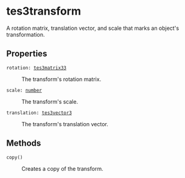 # tes3transform

A rotation matrix, translation vector, and scale that marks an object's transformation.

## Properties

<dl class="describe">
<dt><code class="descname">rotation: <a href="https://mwse.readthedocs.io/en/latest/lua/type/tes3matrix33.html">tes3matrix33</a></code></dt>
<dd>

The transform's rotation matrix.

</dd>
<dt><code class="descname">scale: <a href="https://mwse.readthedocs.io/en/latest/lua/type/number.html">number</a></code></dt>
<dd>

The transform's scale.

</dd>
<dt><code class="descname">translation: <a href="https://mwse.readthedocs.io/en/latest/lua/type/tes3vector3.html">tes3vector3</a></code></dt>
<dd>

The transform's translation vector.

</dd>
</dl>

## Methods

<dl class="describe">
<dt><code class="descname">copy()</code></dt>
<dd>

Creates a copy of the transform.

</dd>
</dl>
